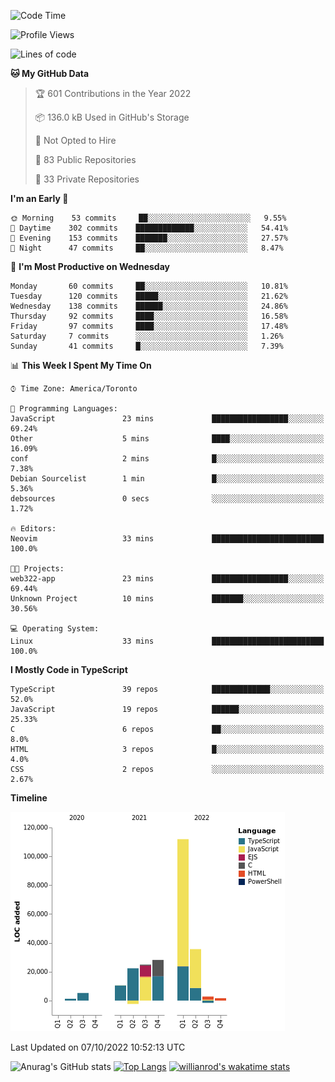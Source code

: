 <!--START_SECTION:waka-->
![Code Time](http://img.shields.io/badge/Code%20Time-290%20hrs%2024%20mins-blue)

![Profile Views](http://img.shields.io/badge/Profile%20Views-0-blue)

![Lines of code](https://img.shields.io/badge/From%20Hello%20World%20I%27ve%20Written-241%20Thousand%20lines%20of%20code-blue)

**🐱 My GitHub Data** 

> 🏆 601 Contributions in the Year 2022
 > 
> 📦 136.0 kB Used in GitHub's Storage 
 > 
> 🚫 Not Opted to Hire
 > 
> 📜 83 Public Repositories 
 > 
> 🔑 33 Private Repositories  
 > 
**I'm an Early 🐤** 

```text
🌞 Morning    53 commits     ██░░░░░░░░░░░░░░░░░░░░░░░   9.55% 
🌆 Daytime    302 commits    █████████████░░░░░░░░░░░░   54.41% 
🌃 Evening    153 commits    ███████░░░░░░░░░░░░░░░░░░   27.57% 
🌙 Night      47 commits     ██░░░░░░░░░░░░░░░░░░░░░░░   8.47%

```
📅 **I'm Most Productive on Wednesday** 

```text
Monday       60 commits     ██░░░░░░░░░░░░░░░░░░░░░░░   10.81% 
Tuesday      120 commits    █████░░░░░░░░░░░░░░░░░░░░   21.62% 
Wednesday    138 commits    ██████░░░░░░░░░░░░░░░░░░░   24.86% 
Thursday     92 commits     ████░░░░░░░░░░░░░░░░░░░░░   16.58% 
Friday       97 commits     ████░░░░░░░░░░░░░░░░░░░░░   17.48% 
Saturday     7 commits      ░░░░░░░░░░░░░░░░░░░░░░░░░   1.26% 
Sunday       41 commits     █░░░░░░░░░░░░░░░░░░░░░░░░   7.39%

```


📊 **This Week I Spent My Time On** 

```text
⌚︎ Time Zone: America/Toronto

💬 Programming Languages: 
JavaScript               23 mins             █████████████████░░░░░░░░   69.24% 
Other                    5 mins              ████░░░░░░░░░░░░░░░░░░░░░   16.09% 
conf                     2 mins              █░░░░░░░░░░░░░░░░░░░░░░░░   7.38% 
Debian Sourcelist        1 min               █░░░░░░░░░░░░░░░░░░░░░░░░   5.36% 
debsources               0 secs              ░░░░░░░░░░░░░░░░░░░░░░░░░   1.72%

🔥 Editors: 
Neovim                   33 mins             █████████████████████████   100.0%

🐱‍💻 Projects: 
web322-app               23 mins             █████████████████░░░░░░░░   69.44% 
Unknown Project          10 mins             ███████░░░░░░░░░░░░░░░░░░   30.56%

💻 Operating System: 
Linux                    33 mins             █████████████████████████   100.0%

```

**I Mostly Code in TypeScript** 

```text
TypeScript               39 repos            █████████████░░░░░░░░░░░░   52.0% 
JavaScript               19 repos            ██████░░░░░░░░░░░░░░░░░░░   25.33% 
C                        6 repos             ██░░░░░░░░░░░░░░░░░░░░░░░   8.0% 
HTML                     3 repos             █░░░░░░░░░░░░░░░░░░░░░░░░   4.0% 
CSS                      2 repos             ░░░░░░░░░░░░░░░░░░░░░░░░░   2.67%

```


**Timeline**

![Chart not found](https://raw.githubusercontent.com/wise-introvert/wise-introvert/master/charts/bar_graph.png) 


 Last Updated on 07/10/2022 10:52:13 UTC
<!--END_SECTION:waka-->

![Anurag's GitHub stats](https://github-readme-stats.vercel.app/api?username=wise-introvert&count_private=true&show_icons=true)
[![Top Langs](https://github-readme-stats.vercel.app/api/top-langs/?username=wise-introvert&langs_count=10)](https://github.com/anuraghazra/github-readme-stats)
[![willianrod's wakatime stats](https://github-readme-stats.vercel.app/api/wakatime?username=wiseintrovert)](https://github.com/anuraghazra/github-readme-stats)
